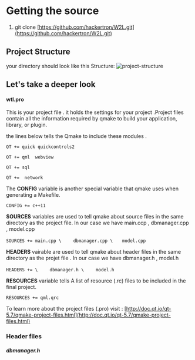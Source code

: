 # Getting the source 

1. git clone [https://github.com/hackertron/W2L.git](https://github.com/hackertron/W2L.git)


## Project Structure

your directory should look like this 
Structure: ![project-structure](https://raw.githubusercontent.com/hackertron/W2L/master/doc/docs/structure.png "Title")


## Let's take a deeper look 
	
#### wtl.pro

This is your project file . it holds the settings for your project .Project files contain all the information required by qmake to build your application, library, or plugin.

the lines below tells the Qmake to include these modules . 

`QT += quick quickcontrols2`

`QT += qml  webview`

`QT += sql`

`QT +=  network`

The **CONFIG** variable is another special variable that qmake uses when generating a Makefile. 

`CONFIG += c++11`

**SOURCES** variables are used to tell qmake about source files in the same directory as the project file. In our case we have main.ccp  , dbmanager.cpp , model.cpp

`SOURCES += main.cpp \`
`    dbmanager.cpp \`
 `   model.cpp`

**HEADERS** vairable are used to tell qmake about header files in the same directory as the projet file . In our case we have  dbmanager.h , model.h

`HEADERS += \`
`    dbmanager.h \`
`    model.h`

**RESOURCES** variable tells A list of resource (.rc) files to be included in the final project.

`RESOURCES += qml.qrc`


To learn more about the project files (.pro) visit : [http://doc.qt.io/qt-5.7/qmake-project-files.html](http://doc.qt.io/qt-5.7/qmake-project-files.html)

### Header files

##### dbmanager.h

